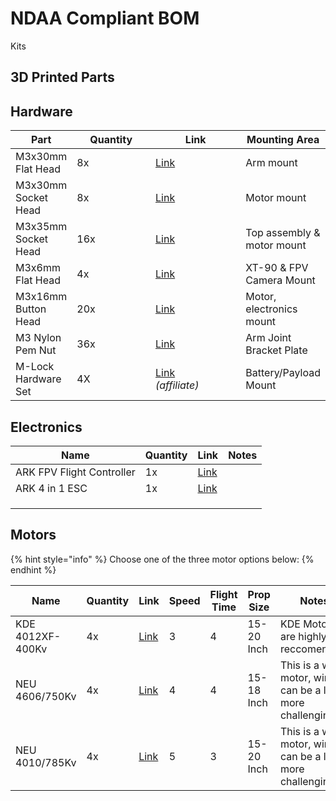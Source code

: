 # NDAA Compliant BOM

Kits



## 3D Printed Parts





## Hardware

<table><thead><tr><th>Part</th><th width="118">Quantity</th><th width="140">Link</th><th>Mounting Area</th></tr></thead><tbody><tr><td>M3x30mm Flat Head</td><td>8x</td><td><a href="https://www.mcmaster.com/92125A140/">Link</a></td><td>Arm mount</td></tr><tr><td>M3x30mm Socket Head</td><td>8x</td><td><a href="https://www.mcmaster.com/91292A022/">Link</a></td><td>Motor mount</td></tr><tr><td>M3x35mm Socket Head</td><td>16x</td><td><a href="https://www.mcmaster.com/91292A033/">Link</a></td><td>Top assembly &#x26; motor mount</td></tr><tr><td>M3x6mm Flat Head</td><td>4x</td><td><a href="https://www.mcmaster.com/92125A126/">Link</a></td><td>XT-90 &#x26; FPV Camera Mount</td></tr><tr><td>M3x16mm Button Head</td><td>20x</td><td><a href="https://www.mcmaster.com/92095A184/">Link</a></td><td>Motor, electronics mount</td></tr><tr><td>M3 Nylon Pem Nut</td><td>36x</td><td><a href="https://www.mcmaster.com/96439A530/">Link</a></td><td>Arm Joint Bracket Plate</td></tr><tr><td>M-Lock Hardware Set</td><td>4X</td><td><a href="https://amzn.to/3Bmuh7u">Link</a><br><em>(affiliate)</em></td><td>Battery/Payload Mount</td></tr></tbody></table>



## Electronics

| Name                      | Quantity | Link                                                               | Notes |
| ------------------------- | -------- | ------------------------------------------------------------------ | ----- |
| ARK FPV Flight Controller | 1x       | [Link](https://arkelectron.com/product/ark-fpv-flight-controller/) |       |
| ARK 4 in 1 ESC            | 1x       | [Link](https://arkelectron.com/product/ark-4in1-esc/)              |       |
|                           |          |                                                                    |       |
|                           |          |                                                                    |       |
|                           |          |                                                                    |       |



## Motors

{% hint style="info" %}
Choose one of the three motor options below:
{% endhint %}

<table><thead><tr><th>Name</th><th>Quantity</th><th width="75">Link</th><th data-type="rating" data-max="5">Speed</th><th data-type="rating" data-max="5">Flight Time</th><th>Prop Size</th><th>Notes</th></tr></thead><tbody><tr><td>KDE 4012XF-400Kv</td><td>4x</td><td><a href="https://www.kdedirect.com/collections/uas-multi-rotor-brushless-motors/products/kde4012xf-400">Link</a></td><td>3</td><td>4</td><td>15-20 Inch</td><td>KDE Motors are highly reccomended.</td></tr><tr><td>NEU 4606/750Kv</td><td>4x</td><td><a href="https://neuracing.us/product/4606-750kv/">Link</a></td><td>4</td><td>4</td><td>15-18 Inch</td><td>This is a wide motor, wiring can be a little more challenging.</td></tr><tr><td>NEU 4010/785Kv</td><td>4x</td><td><a href="https://neuracing.us/product/4610-785kv/">Link</a></td><td>5</td><td>3</td><td>15-20 Inch</td><td>This is a wide motor, wiring can be a little more challenging.</td></tr></tbody></table>

